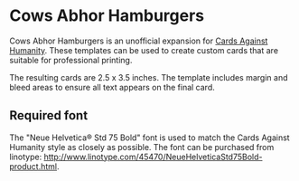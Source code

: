 Cows Abhor Hamburgers
=====================
Cows Abhor Hamburgers is an unofficial expansion for
[Cards Against Humanity](http://cardsagainsthumanity.com). These templates
can be used to create custom cards that are suitable for professional
printing.

The resulting cards are 2.5 x 3.5 inches. The template includes margin and
bleed areas to ensure all text appears on the final card.

Required font
-------------
The "Neue Helvetica® Std 75 Bold" font is used to match the Cards Against
Humanity style as closely as possible. The font can be purchased from
linotype: http://www.linotype.com/45470/NeueHelveticaStd75Bold-product.html.
